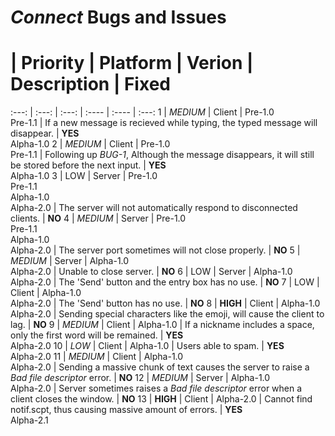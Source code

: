 # *Connect* Bugs and Issues

 # | Priority | Platform | Verion | Description | Fixed
:---: | :---: | :---: | :---- | :---- | :---:
1 | *MEDIUM* | Client | Pre-1.0<br>Pre-1.1 | If a new message is recieved while typing, the typed message will disappear. | **YES**<br>Alpha-1.0
2 | *MEDIUM* | Client | Pre-1.0<br>Pre-1.1 | Following up *BUG-1*, Although the message disappears, it will still be stored before the next input. | **YES**<br>Alpha-1.0
3 | LOW | Server | Pre-1.0<br>Pre-1.1<br>Alpha-1.0<br>Alpha-2.0 | The server will not automatically respond to disconnected clients. | **NO**
4 | *MEDIUM* | Server | Pre-1.0<br>Pre-1.1<br>Alpha-1.0<br>Alpha-2.0 | The server port sometimes will not close properly. | **NO**
5 | *MEDIUM* | Server | Alpha-1.0<br>Alpha-2.0 | Unable to close server. | **NO**
6 | LOW | Server | Alpha-1.0<br>Alpha-2.0 | The 'Send' button and the entry box has no use. | **NO**
7 | LOW | Client | Alpha-1.0<br>Alpha-2.0 | The 'Send' button has no use. | **NO**
8 | **HIGH** | Client | Alpha-1.0<br>Alpha-2.0 | Sending special characters like the emoji, will cause the client to lag. | **NO**
9 | *MEDIUM* | Client | Alpha-1.0 | If a nickname includes a space, only the first word will be remained. | **YES**<br>Alpha-2.0
10 | *LOW* | Client | Alpha-1.0 | Users able to spam. | **YES**<br>Alpha-2.0
11 | *MEDIUM* | Client | Alpha-1.0<br>Alpha-2.0 | Sending a massive chunk of text causes the server to raise a *Bad file descriptor* error. | **NO**
12 | *MEDIUM* | Server | Alpha-1.0<br>Alpha-2.0 | Server sometimes raises a *Bad file descriptor* error when a client closes the window. | **NO**
13 | **HIGH** | Client | Alpha-2.0 | Cannot find notif.scpt, thus causing massive amount of errors. | **YES**<br>Alpha-2.1
